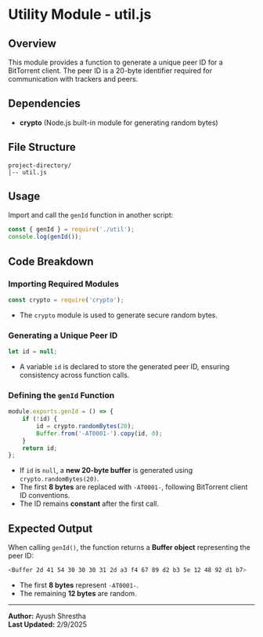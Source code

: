 # Utility Module - util.js

## Overview
This module provides a function to generate a unique peer ID for a BitTorrent client. The peer ID is a 20-byte identifier required for communication with trackers and peers.

## Dependencies
- **crypto** (Node.js built-in module for generating random bytes)

## File Structure
```
project-directory/
│-- util.js
```

## Usage
Import and call the `genId` function in another script:
```js
const { genId } = require('./util');
console.log(genId());
```

## Code Breakdown
### Importing Required Modules
```js
const crypto = require('crypto');
```
- The `crypto` module is used to generate secure random bytes.

### Generating a Unique Peer ID
```js
let id = null;
```
- A variable `id` is declared to store the generated peer ID, ensuring consistency across function calls.

### Defining the `genId` Function
```js
module.exports.genId = () => {
    if (!id) {
        id = crypto.randomBytes(20);
        Buffer.from('-AT0001-').copy(id, 0);
    }
    return id;
};
```
- If `id` is `null`, a **new 20-byte buffer** is generated using `crypto.randomBytes(20)`.
- The first **8 bytes** are replaced with `-AT0001-`, following BitTorrent client ID conventions.
- The ID remains **constant** after the first call.

## Expected Output
When calling `genId()`, the function returns a **Buffer object** representing the peer ID:
```sh
<Buffer 2d 41 54 30 30 30 31 2d a3 f4 67 89 d2 b3 5e 12 48 92 d1 b7>
```
- The first **8 bytes** represent `-AT0001-`.
- The remaining **12 bytes** are random.
---
**Author:** Ayush Shrestha  
**Last Updated:** 2/9/2025

